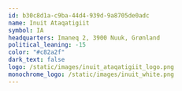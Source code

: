 ```yaml
---
id: b30c8d1a-c9ba-44d4-939d-9a8705de0adc
name: Inuit Ataqatigiit
symbol: IA
headquarters: Imaneq 2, 3900 Nuuk, Grønland
political_leaning: -15
color: "#c82a2f"
dark_text: false
logo: /static/images/inuit_ataqatigiit_logo.png
monochrome_logo: /static/images/inuit_white.png
---
```

